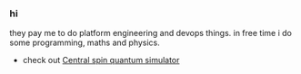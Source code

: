 ### hi

they pay me to do platform engineering and devops things. in free time i do some programming, maths and physics.

- check out [Central spin quantum simulator](https://github.com/korsakjakub/cs_q_sim.git)
